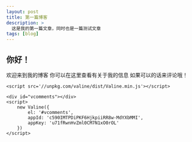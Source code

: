 ```yaml
---
layout: post
title: 第一篇博客
description: >
  这是我的第一篇文章，同时也是一篇测试文章
tags: [blog]
---
```


## 你好！
欢迎来到我的博客
你可以在这里查看有关于我的信息
如果可以的话来评论哦！

<head>
    
    <script src='//unpkg.com/valine/dist/Valine.min.js'></script>
    
</head>
<body>
    
    <div id="vcomments"></div>
    <script>
        new Valine({
            el: '#vcomments',
            appId: 'c590IMTPDiPKF6HjkpiiRR8w-MdYXbMMI',
            appKey: 'u71fRwnHvZml0CM7N1xO0rOL'
        })
    </script>
</body>

